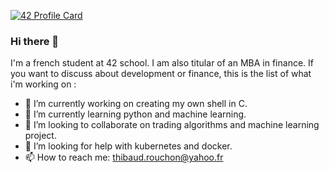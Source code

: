 [![42 Profile Card](https://1337-readme.vercel.app/api/profile?cursus=42cursus&email=hide&leet_logo=hide&login=trouchon)]()
### Hi there 👋

I'm a french student at 42 school. I am also titular of an MBA in finance. If you want to discuss about development or finance, this is the list of what i'm working on :

- 🔭 I’m currently working on creating my own shell in C.
- 🌱 I’m currently learning python and machine learning.
- 👯 I’m looking to collaborate on trading algorithms and machine learning project.
- 🤔 I’m looking for help with kubernetes and docker.
- 📫 How to reach me: thibaud.rouchon@yahoo.fr

